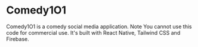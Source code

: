 # Comedy1O1
Comedy1O1 is a comedy social media application. Note You cannot use this code for commercial use.
It's built with React Native, Tailwind CSS and Firebase.
